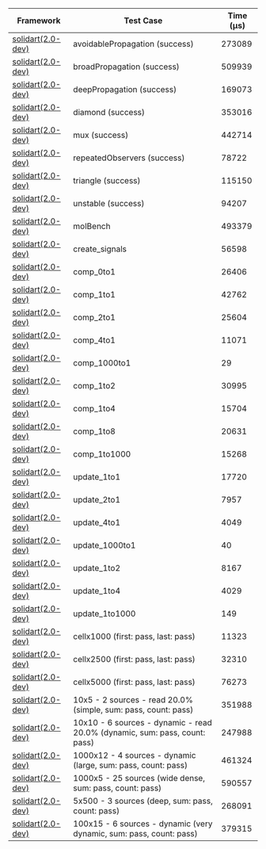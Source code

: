 | Framework | Test Case | Time (μs) |
| --- | --- | --- |
| [solidart(2.0-dev)](https://github.com/nank1ro/solidart/tree/dev) | avoidablePropagation (success) | 273089 |
| [solidart(2.0-dev)](https://github.com/nank1ro/solidart/tree/dev) | broadPropagation (success) | 509939 |
| [solidart(2.0-dev)](https://github.com/nank1ro/solidart/tree/dev) | deepPropagation (success) | 169073 |
| [solidart(2.0-dev)](https://github.com/nank1ro/solidart/tree/dev) | diamond (success) | 353016 |
| [solidart(2.0-dev)](https://github.com/nank1ro/solidart/tree/dev) | mux (success) | 442714 |
| [solidart(2.0-dev)](https://github.com/nank1ro/solidart/tree/dev) | repeatedObservers (success) | 78722 |
| [solidart(2.0-dev)](https://github.com/nank1ro/solidart/tree/dev) | triangle (success) | 115150 |
| [solidart(2.0-dev)](https://github.com/nank1ro/solidart/tree/dev) | unstable (success) | 94207 |
| [solidart(2.0-dev)](https://github.com/nank1ro/solidart/tree/dev) | molBench | 493379 |
| [solidart(2.0-dev)](https://github.com/nank1ro/solidart/tree/dev) | create_signals | 56598 |
| [solidart(2.0-dev)](https://github.com/nank1ro/solidart/tree/dev) | comp_0to1 | 26406 |
| [solidart(2.0-dev)](https://github.com/nank1ro/solidart/tree/dev) | comp_1to1 | 42762 |
| [solidart(2.0-dev)](https://github.com/nank1ro/solidart/tree/dev) | comp_2to1 | 25604 |
| [solidart(2.0-dev)](https://github.com/nank1ro/solidart/tree/dev) | comp_4to1 | 11071 |
| [solidart(2.0-dev)](https://github.com/nank1ro/solidart/tree/dev) | comp_1000to1 | 29 |
| [solidart(2.0-dev)](https://github.com/nank1ro/solidart/tree/dev) | comp_1to2 | 30995 |
| [solidart(2.0-dev)](https://github.com/nank1ro/solidart/tree/dev) | comp_1to4 | 15704 |
| [solidart(2.0-dev)](https://github.com/nank1ro/solidart/tree/dev) | comp_1to8 | 20631 |
| [solidart(2.0-dev)](https://github.com/nank1ro/solidart/tree/dev) | comp_1to1000 | 15268 |
| [solidart(2.0-dev)](https://github.com/nank1ro/solidart/tree/dev) | update_1to1 | 17720 |
| [solidart(2.0-dev)](https://github.com/nank1ro/solidart/tree/dev) | update_2to1 | 7957 |
| [solidart(2.0-dev)](https://github.com/nank1ro/solidart/tree/dev) | update_4to1 | 4049 |
| [solidart(2.0-dev)](https://github.com/nank1ro/solidart/tree/dev) | update_1000to1 | 40 |
| [solidart(2.0-dev)](https://github.com/nank1ro/solidart/tree/dev) | update_1to2 | 8167 |
| [solidart(2.0-dev)](https://github.com/nank1ro/solidart/tree/dev) | update_1to4 | 4029 |
| [solidart(2.0-dev)](https://github.com/nank1ro/solidart/tree/dev) | update_1to1000 | 149 |
| [solidart(2.0-dev)](https://github.com/nank1ro/solidart/tree/dev) | cellx1000 (first: pass, last: pass) | 11323 |
| [solidart(2.0-dev)](https://github.com/nank1ro/solidart/tree/dev) | cellx2500 (first: pass, last: pass) | 32310 |
| [solidart(2.0-dev)](https://github.com/nank1ro/solidart/tree/dev) | cellx5000 (first: pass, last: pass) | 76273 |
| [solidart(2.0-dev)](https://github.com/nank1ro/solidart/tree/dev) | 10x5 - 2 sources - read 20.0% (simple, sum: pass, count: pass) | 351988 |
| [solidart(2.0-dev)](https://github.com/nank1ro/solidart/tree/dev) | 10x10 - 6 sources - dynamic - read 20.0% (dynamic, sum: pass, count: pass) | 247988 |
| [solidart(2.0-dev)](https://github.com/nank1ro/solidart/tree/dev) | 1000x12 - 4 sources - dynamic (large, sum: pass, count: pass) | 461324 |
| [solidart(2.0-dev)](https://github.com/nank1ro/solidart/tree/dev) | 1000x5 - 25 sources (wide dense, sum: pass, count: pass) | 590557 |
| [solidart(2.0-dev)](https://github.com/nank1ro/solidart/tree/dev) | 5x500 - 3 sources (deep, sum: pass, count: pass) | 268091 |
| [solidart(2.0-dev)](https://github.com/nank1ro/solidart/tree/dev) | 100x15 - 6 sources - dynamic (very dynamic, sum: pass, count: pass) | 379315 |
